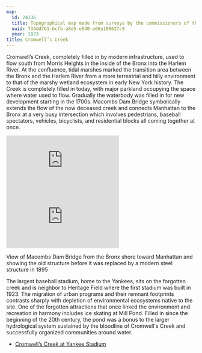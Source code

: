 ```yaml
---
map:
  id: 24136
  title: Topographical map made from surveys by the commissioners of the Department of Public Parks
  uuid: 734dd761-bcfb-a8d5-e040-e00a180627c9
  year: 1873
title: Cromwell’s Creek
---
```

Cromwell’s Creek, completely filled in by modern infrastructure, used to flow south from Morris Heights in the inside of the Bronx into the Harlem River.  At the confluence, tidal marshes marked the transition area between the Bronx and the Harlem River from a more terrestrial and hilly environment to that of the marshy wetland ecosystem in early New York history. The Creek is completely filled in today, with major parkland occupying the space where water used to flow. Gradually the waterbody was filled in for new development starting in the 1700s. Macombs Dam Bridge symbolically extends the flow of the now deceased creek and connects Manhattan to the Bronx at a very busy intersection which involves pedestrians, baseball spectators, vehicles, bicyclists, and residential blocks all coming together at once. 

![](https://images.nypl.org/index.php?id=804957&t=w)
![](https://images.nypl.org/index.php?id=730867F&t=w)

View of Macombs Dam Bridge from the Bronx shore toward Manhattan and showing the old structure before it was replaced by a modern steel structure in 1895

The largest baseball stadium, home to the Yankees, sits on the forgotten creek and is neighbor to Heritage Field where the first stadium was built in 1923. The migration of urban programs and their remnant footprints contrasts sharply with depletion of environmental ecosystems native to the site. One of the forgotten attractions that once linked the environment and recreation in harmony includes ice skating at Mill Pond. Filled in since the beginning of the 20th century, the pond was a bonus to the larger hydrological system sustained by the bloodline of Cromwell's Creek and successfully organized communities around water. 

- [Cromwell’s Creek at Yankee Stadium](https://hiddenwatersblog.wordpress.com/2016/02/18/cromwells-creek-at-yankee-stadium/)
